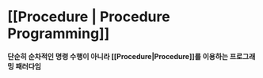 # [[Procedure | Procedure Programming]]
 **단순히 순차적인 명령 수행이 아니라 [[Procedure|Procedure]]를 이용하는 프로그래밍 패러다임**